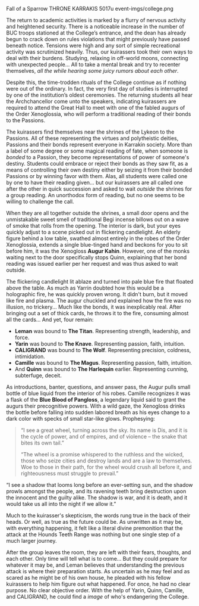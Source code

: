 Fall of a Sparrow
THRONE KARRAKIS
5017u
event-imgs/college.png

The return to academic activities is marked by a flurry of nervous activity and heightened security. There is a noticeable increase in the number of BUC troops stationed at the College’s entrance, and the dean has already begun to crack down on rules violations that might previously have passed beneath notice. Tensions were high and any sort of simple recreational activity was scrutinized heavily. Thus, our kuirassers took their own ways to deal with their burdens. Studying, relaxing in off-world moons, connecting with unexpected people... All to take a mental break and try to recenter themselves, *all the while hearing some juicy rumors about each other*.

Despite this, the time-trodden rituals of the College continue as if nothing were out of the ordinary. In fact, the very first day of studies is interrupted by one of the institution’s oldest ceremonies. The returning students all hear the Archchancellor come unto the speakers, indicating kuirassers are required to attend the Great Hall to meet with one of the fabled augurs of the Order Xenoglossia, who will perform a traditional reading of their bonds to the Passions.

The kuirassers find themselves near the shrines of the Lykeon to the Passions. All of these representing the virtues and polytheistic deities, Passions and their bonds represent everyone in Karrakin society. More than a label of some degree or some magical reading of fate, when someone is *bonded* to a Passion, they become representations of power of someone's destiny. Students could embrace or reject their bonds as they saw fit, as a means of controlling their own destiny either by seizing it from their bonded Passions or by winning favor with them. Alas, all students were called one by one to have their reading given... but our kuirassers are all called one after the other in quick succession and asked to wait *outside* the shrines for a group reading. An unorthodox form of reading, but no one seems to be willing to challenge the call.

When they are all together outside the shrines, a small door opens and the unmistakable sweet smell of traditional Begi incense billows out on a wave of smoke that rolls from the opening. The interior is dark, but your eyes quickly adjust to a scene picked out in flickering candlelight. An elderly figure behind a low table, swathed almost entirely in the robes of the Order Xenoglossia, extends a single blue-tinged hand and beckons for you to sit before him, it was the Xenogloss **Augur Kahin**. However, one of the monks waiting next to the door specifically stops Quinn, explaining that her bond reading was issued earlier per her request and was thus asked to wait outside.

The flickering candlelight lit ablaze and turned into pale blue fire that floated above the table. As much as Yarrin doubted how this would be a holographic fire, he was quickly proven wrong. It didn't burn, but it moved like fire and plasma. The augur chuckled and explained how the fire was no illusion, no trickery... Much like the bonds, it was inexplicably real. After bringing out a set of thick cards, he throws it to the fire, consuming almost all the cards... And yet, four remain:

- **Leman** was bound to **The Titan**. Representing strength, leadership, and force.
- **Yarin** was bound to **The Knave**. Representing passion, faith, intuition.
- **CALIGRAND** was bound to **The Wolf**. Representing precision, coldness, intimidation.
- **Camille** was bound to **The Magus**. Representing passion, faith, intuition.
- And **Quinn** was bound to **The Harlequin** earlier. Representing cunning, subterfuge, deceit. 

As introductions, banter, questions, and answer pass, the Augur pulls small bottle of blue liquid from the interior of his robes. Camille recognizes it was a flask of the **Blue Blood of Pangloss**, a legendary liquid said to grant the augurs their precognitive powers. With a wild gaze, the Xenogloss drinks the bottle before falling into sudden labored breath as his eyes change to a dark color with specks of small star-like glows. Prophesying: 

> “I see a great wheel, turning across the sky. Its name is Dis, and it is the cycle of power, and of empires, and of violence – the snake that bites its own tail.” 
> 
> “The wheel is a promise whispered to the ruthless and the wicked, those who seize cities and destroy lands and are a law to themselves. Woe to those in their path, for the wheel would crush all before it, and righteousness must struggle to prevail.”
> 
“I see a shadow that looms long before an ever-setting sun, and the shadow prowls amongst the people, and its ravening teeth bring destruction upon the innocent and the guilty alike. The shadow is war, and it is death, and it would take us all into the night if we allow it.”

Much to the kuirasser's skepticism, the words rung true in the back of their heads. Or well, as true as the future could be. As unwritten as it may be, with everything happening, it felt like a literal divine premonition that the attack at the Hounds Teeth Range was nothing but one single step of a much larger journey.

After the group leaves the room, they are left with their fears, thoughts, and each other. Only time will tell what is to come... But they could prepare for whatever it may be, and Leman believes that understanding the previous attack is where their preparation starts. As uncertain as he may feel and as scared as he might be of his own house, he pleaded with his fellow kuirassers to help him figure out what happened. For once, he had no clear purpose. No clear objective order. With the help of Yarin, Quinn, Camille, and CALIGRAND, he could find a *image* of who's endangering the College.